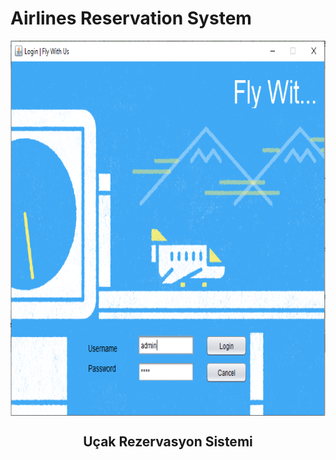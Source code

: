 # Airlines Reservation System
<p align="center">
 <img width="800px" height="600px" src="https://github.com/Vizvawebsolutions/AirlinesReservationSystem_Using_Java/blob/master/images/airline%20snap1.PNG" align="center" alt="GitHub Readme" />
 <h2 align="center">Uçak Rezervasyon Sistemi</h2>
</p>
